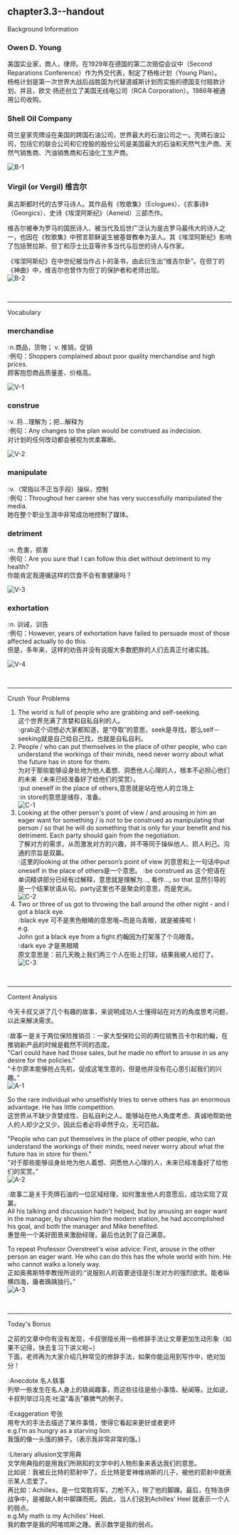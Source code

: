 
chapter3.3--handout
---
Background Information

### Owen D. Young 

美国实业家，商人，律师。在1929年在德国的第二次赔偿会议中（Second Reparations Conference）作为外交代表，制定了杨格计划（Young Plan）。  
杨格计划是第一次世界大战后战胜国为代替道威斯计划而实施的德国支付赔款计划。并且，欧文·扬还创立了美国无线电公司（RCA Corporation）。1986年被通用公司收购。  

### Shell Oil Company

荷兰皇家壳牌设在美国的跨国石油公司，世界最大的石油公司之一。壳牌石油公司，包括它的联合公司和它控股的股份公司是美国最大的石油和天然气生产商、天然气销售商、汽油销售商和石油化工生产商。  

![B-1](\images\handouts\part3\chapter3-3\B-1.jpg)  


### Virgil (or Vergil) 维吉尔

奥古斯都时代的古罗马诗人。其作品有《牧歌集》（Eclogues）、《农事诗》（Georgics）、史诗《埃涅阿斯纪》（Aeneid）三部杰作。  

维吉尔被奉为罗马的国民诗人、被当代及后世广泛认为是古罗马最伟大的诗人之一，也因在《牧歌集》中预言耶稣诞生被基督教奉为圣人。其《埃涅阿斯纪》影响了包括贺拉斯、但丁和莎士比亚等许多当代与后世的诗人与作家。  

《埃涅阿斯纪》在中世纪被当作占卜的圣书，由此衍生出“维吉尔卦”。在但丁的《神曲》中，维吉尔也曾作为但丁的保护者和老师出现。  
![B-2](\images\handouts\part3\chapter3-3\B-2.png)  

<br>

---
Vocabulary

### merchandise

💧n.商品，货物； v. 推销，促销  
💧例句：Shoppers complained about poor quality merchandise and high prices.  
顾客抱怨商品质量差、价格高。  

![V-1](\images\handouts\part3\chapter3-3\V-1.jpg)  

### construe

💧v. 将…理解为；把…解释为  
💧例句：Any changes to the plan would be construed as indecision.  
对计划的任何改动都会被视为优柔寡断。  

![V-2](\images\handouts\part3\chapter3-3\V-2.jpeg)  

### manipulate

💧v.（常指以不正当手段）操纵，控制  
💧例句：Throughout her career she has very successfully manipulated the media.  
她在整个职业生涯中非常成功地控制了媒体。  

### detriment

💧n. 危害，损害  
💧例句：Are you sure that I can follow this diet without detriment to my health?  
你能肯定我遵循这样的饮食不会有害健康吗？  

![V-3](\images\handouts\part3\chapter3-3\V-3.jpg)  

### exhortation

💧n. 训诫，训告  
💧例句：However, years of exhortation have failed to persuade most of those affected actually to do this.  
但是，多年来，这样的劝告并没有说服大多数肥胖的人们去真正付诸实践。  

![V-4](\images\handouts\part3\chapter3-3\V-4.jpg)  

<br>

---
Crush Your Problems

1. The world is full of people who are grabbing and self-seeking.  
这个世界充满了贪婪和自私自利的人。  
💧grab这个词想必大家都知道，是“夺取”的意思，seek是寻找，那么self－seeking就是自己给自己找，也就是自私自利。  
2. People / who can put themselves in the place of other people,  who can understand the workings of their minds, need never worry about what the future has in store for them.  
为对于那些能够设身处地为他人着想、洞悉他人心理的人，根本不必担心他们的未来（未来已经准备好了给他们的奖赏）。  
💧put oneself in the place of others,意思就是站在他人的立场上  
💧in store的意思是储存，准备。  
![C-1](\images\handouts\part3\chapter3-3\C-1.png)  
3. Looking at the other person's point of view / and arousing in him an eager want for something / is not to be construed as manipulating that person / so that he will do something that is only for your benefit and his detriment. Each party should gain from the negotiation.  
了解对方的需求，从而激发对方的兴趣，并不等同于操纵他人、损人利己。沟通的宗旨是双赢。  
💧这里的looking at the other person’s point of view 的意思和上一句话中put oneself in the place of others是一个意思。
💧be construed as 这个短语在单词精讲部分已经有过解释，意思就是理解为…, 看作…, so that 显然引导的是一个结果状语从句。party这里也不是聚会的意思，而是党派。  
![C-2](\images\handouts\part3\chapter3-2\C-2.png)  
4. Two or three of us got to throwing the ball around the other night - and I got a black eye.  
💧black eye 可不是黑色眼睛的意思哦~而是乌青眼，就是被揍啦！  
e.g.  
John got a black eye from a fight.约翰因为打架落了个乌眼青。  
💧dark eye 才是黑眼睛  
原文意思是：前几天晚上我们两三个人在街上打球，结果我被人给打了。  
![C-3](\images\handouts\part3\chapter3-3\C-3.JPEG)  

<br>

---
Content Analysis

今天卡叔又讲了几个有趣的故事，来说明成功人士懂得站在对方的角度思考问题，以此来解决需求。  

💧故事一是关于两位保险推销员：一家大型保险公司的两位销售员卡尔和约翰，在推销新产品的时候是截然不同的态度。  
"Carl could have had those sales, but he made no effort to arouse in us any desire for the policies."  
“卡尔原本能够抢占先机，促成这笔生意的，但是他并没有花心思引起我们的兴趣。”  
![A-1](\images\handouts\part3\chapter3-2\A-1.jpg)  

So the rare individual who unselfishly tries to serve others has an enormous advantage. He has little competition.  
这世界从不缺少贪婪成性、自私自利之人。能够站在他人角度考虑、真诚地帮助他人的人却少之又少。因此后者必将卓然于众，无可匹敌。  

 "People who can put themselves in the place of other people, who can understand the workings of their minds, need never worry about what the future has in store for them."  
“对于那些能够设身处地为他人着想、洞悉他人心理的人，未来已经准备好了给他们的奖赏。”  
![A-2](\images\handouts\part3\chapter3-3\A-2.jpeg)  

💧故事二是关于壳牌石油的一位区域经理，如何激发他人的意愿后，成功实现了双赢。  
All his talking and discussion hadn't helped, but by arousing an eager want in the manager, by showing him the modern station, he had accomplished his goal, and both the manager and Mike benefited.  
惠登用一个美好图景来激励经理，最后也达到了自己满意。  

To repeat Professor Overstreet's wise advice: First, arouse in the other person an eager want. He who can do this has the whole world with him. He who cannot walks a lonely way.  
正如奥弗斯特李教授所说的:“说服别人的首要途径是引发对方的强烈欲求。能者纵横四海，庸者踽踽独行。”  
![A-3](\images\handouts\part3\chapter3-3\A-3.jpg)  

<br>

---
Today's Bonus

之前的文章中你有没有发现，卡叔很擅长用一些修辞手法让文章更加生动形象（如果不记得，快去复习下讲义啦~）  
下面，老师再为大家介绍几种常见的修辞手法，如果你能运用到写作中，绝对加分！  

💧Anecdote 名人轶事  
列举一些发生在名人身上的轶闻趣事，而这些往往是些小事情、秘闻等。比如说，卡叔列举过马克·吐温“毒舌”暴脾气的例子。  

💧Exaggeration 夸张  
用夸大的手法去描述了某件事情，使得它看起来更好或者更坏  
e.g.I’m as hungry as a starving lion.  
我饿的像一头饿的狮子。（表示我非常非常的饿。）  

💧Literary allusion文学用典  
文学用典指的是用我们所熟知的文学中的人物形象来表达我们的意思。  
比如说：我被丘比特的箭射中了。丘比特是爱神维纳斯的儿子，被他的箭射中就表示某人恋爱了。  
再比如：Achilles，是一位常胜将军，刀枪不入，除了他的脚踝。最后，在特洛伊战争中，是被敌人射中脚踝而死。因此，当人们说到Achilles' Heel 就表示一个人的弱点。  
e.g.My math is my Achilles' Heel.  
我的数学是我的阿喀琉斯之踵。表示数学是我的弱点。  